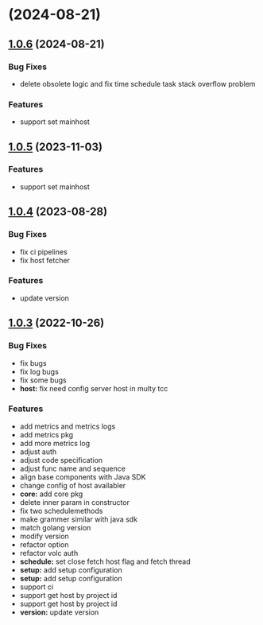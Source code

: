 # [](https://github.com/byteplus-sdk/byteplus-sdk-python-rec-core/compare/v1.0.6...v) (2024-08-21)

## [1.0.6](https://github.com/byteplus-sdk/byteplus-sdk-python-rec-core/compare/v1.0.5...v1.0.6) (2024-08-21)


### Bug Fixes

* delete obsolete logic and fix time schedule task stack overflow problem 


### Features

* support set mainhost 



## [1.0.5](https://github.com/byteplus-sdk/byteplus-sdk-python-rec-core/compare/v1.0.4...v1.0.5) (2023-11-03)


### Features

* support set mainhost 



## [1.0.4](https://github.com/byteplus-sdk/byteplus-sdk-python-rec-core/compare/v1.0.3...v1.0.4) (2023-08-28)


### Bug Fixes

* fix ci pipelines 
* fix host fetcher 


### Features

* update version 



## [1.0.3](https://github.com/byteplus-sdk/byteplus-sdk-python-rec-core/compare/v1.0.2...v1.0.3) (2022-10-26)


### Bug Fixes

* fix bugs 
* fix log bugs 
* fix some bugs 
* **host:** fix need config server host in multy tcc 


### Features

* add metrics and metrics logs 
* add metrics pkg 
* add more metrics log 
* adjust auth 
* adjust code specification 
* adjust func name and sequence 
* align base components with Java SDK 
* change config of host availabler 
* **core:** add core pkg 
* delete inner param in constructor 
* fix two schedulemethods 
* make grammer similar with java sdk 
* match golang version 
* modify version 
* refactor option 
* refactor volc auth 
* **schedule:** set close fetch host flag and fetch thread 
* **setup:** add setup configuration 
* **setup:** add setup configuration 
* support ci 
* support get host by project id 
* support get host by project id 
* **version:** update version 



